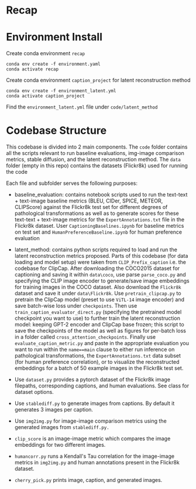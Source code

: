 # Recap

# Environment Install
Create conda environment `recap`
```
conda env create -f environment.yaml
conda activate recap
```

Create conda environment `caption_project` for latent reconstruction method

```
conda env create -f environment_latent.yml
conda activate caption_project
```

Find the `environment_latent.yml` file under `code/latent_method`

# Codebase Structure

This codebase is divided into 2 main components. The `code` folder contains all the scripts relevant to run baseline evaluations, img-image comparison metrics, stable diffusion, and the latent reconstruction method. The `data` folder (empty in this repo) contains the datasets (Flickr8k) used for running the code

Each file and subfolder serves the following purposes:

- baseline_evaluation: contains notebook scripts used to run the text-text + text-image baseline metrics (BLEU, CIDer, SPICE, METEOR, CLIPScore) against the Flickr8k test set for different degrees of pathological transformations as well as to generate scores for these text-text + text-image metrics for the `ExpertAnnotations.txt` file in the Flickr8k dataset. User `CaptioningBaselines.ipynb` for baseline metrics on test set and `HumanPreferenceBaseline.ipynb` for human preference evaluation

- latent_method: contains python scripts required to load and run the latent reconstruction metrics proposed. Parts of this codebase (for data loading and model setup) were taken from `CLIP_Prefix_caption` i.e. the codebase for ClipCap. After downloading the COCO2015 dataset for captioning and saving it within `data\coco`, use parse `parse_coco.py` and specifying the CLIP image encoder to generate/save image embeddings for training images in the COCO dataset. Also download the `Flickr8k` dataset and save it under `data\Flickr8k`. Use `pretrain_clipcap.py` to pretrain the ClipCap model (preset to use `ViTL-14` image encoder) and save batch-wise loss under `checkpoints`. Then use `train_caption_evaluator_direct.py` (specifying the pretrained model checkpoint you want to use) to further train the latent reconstruction model: keeping GPT-2 encoder and ClipCap base frozen; this script to save the checkpoints of the model as well as figures for per-batch loss in a folder called `cross_attention_checkpoints`. Finally use `evaluate_caption_metric.py` and paste in the appropriate evaluation you want to run within the `name==main` clause to either run inference on pathological transformations, the `ExpertAnnotations.txt` data subset (for human preference correlation), or to visualize the reconstructed embeddings for a batch of 50 example images in the Flickr8k test set.

- Use `dataset.py` provides a pytorch dataset of the Flickr8k image filepaths, corresponding captions, and human evaluations. See class for dataset options.

- Use `stablediff.py` to generate images from captions. By default it generates 3 images per caption.

- Use `img2img.py` for image-image comparison metrics using the generated images from `stablediff.py.`

- `clip_score` is an image-image metric which compares the image embeddings for two different images.

- `humancorr.py` runs a Kendall's Tau correlation for the image-image metrics in `img2img.py` and human annotations present in the Flickr8k dataset.

- `cherry_pick.py` prints image, caption, and generated images.
